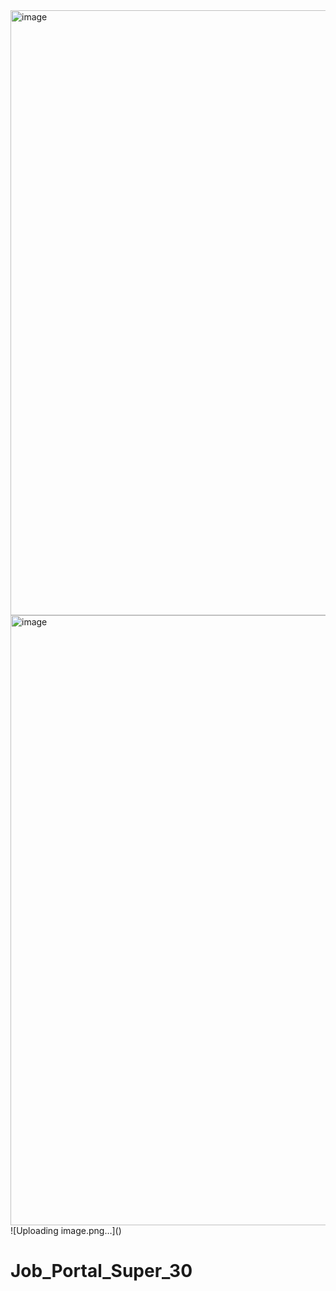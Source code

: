 <img width="1917" height="968" alt="image" src="https://github.com/user-attachments/assets/f0a293e0-65a8-4462-89c1-77168d7ca644" />
<img width="1919" height="976" alt="image" src="https://github.com/user-attachments/assets/5c4e1163-af28-498d-8536-872e858aaa99" />
![Uploading image.png…]()


# Job_Portal_Super_30

